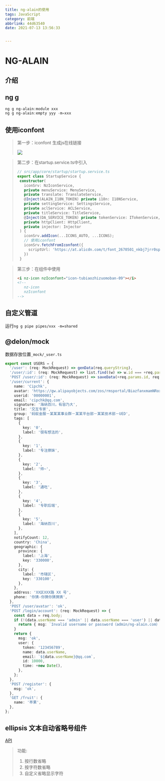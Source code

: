 ```yaml
---
title: ng-alain的使用
tags: JavaScript
category: 前端
abbrlink: 44d63540
date: 2021-07-13 13:56:33


---
```


# NG-ALAIN

## 介绍

## ng g

~~~powershell
ng g ng-alain:module xxx
ng g ng-alain:empty yyy -m=xxx
~~~

## 使用iconfont

> 第一步：iconfont 生成js在线链接
>
>![](https://gitee.com/huang_jian_hua/blog-images-bed/raw/master/20210713143820.png)

> 第二步：在startup.service.ts中引入
>
>```ts
>// src/app/core/startup/startup.service.ts
>export class StartupService {
>  constructor(
>    iconSrv: NzIconService,
>    private menuService: MenuService,
>    private translate: TranslateService,
>    @Inject(ALAIN_I18N_TOKEN) private i18n: I18NService,
>    private settingService: SettingsService,
>    private aclService: ACLService,
>    private titleService: TitleService,
>    @Inject(DA_SERVICE_TOKEN) private tokenService: ITokenService,
>    private httpClient: HttpClient,
>    private injector: Injector
>  ) {
>    iconSrv.addIcon(...ICONS_AUTO, ...ICONS);
>    // 使用iconfont
>    iconSrv.fetchFromIconfont({
>      scriptUrl: 'https://at.alicdn.com/t/font_2670501_nkbj7jrr0sp.js'
>    })
>  }
>```


> 第三步：在组件中使用
>
>```html
><i nz-icon nzIconfont="icon-tubiaozhizuomoban-09"></i>
><!-- 
>    nz-icon
>    nzIconfont
> -->
>```


## 自定义管道
运行`ng g pipe pipes/xxx -m=shared`

## @delon/mock
数据存放位置`_mock/_user.ts`
```ts
export const USERS = {
  '/user': (req: MockRequest) => genData(req.queryString),
  '/user/:id': (req: MockRequest) => list.find((w) => w.id === +req.params.id),
  'POST /user/:id': (req: MockRequest) => saveData(+req.params.id, req.body),
  '/user/current': {
    name: 'Cipchk',
    avatar: 'https://gw.alipayobjects.com/zos/rmsportal/BiazfanxmamNRoxxVxka.png',
    userid: '00000001',
    email: 'cipchk@qq.com',
    signature: '海纳百川，有容乃大',
    title: '交互专家',
    group: '蚂蚁金服－某某某事业群－某某平台部－某某技术部－UED',
    tags: [
      {
        key: '0',
        label: '很有想法的',
      },
      {
        key: '1',
        label: '专注撩妹',
      },
      {
        key: '2',
        label: '帅~',
      },
      {
        key: '3',
        label: '通吃',
      },
      {
        key: '4',
        label: '专职后端',
      },
      {
        key: '5',
        label: '海纳百川',
      },
    ],
    notifyCount: 12,
    country: 'China',
    geographic: {
      province: {
        label: '上海',
        key: '330000',
      },
      city: {
        label: '市辖区',
        key: '330100',
      },
    },
    address: 'XX区XXX路 XX 号',
    phone: '你猜-你猜你猜猜猜',
  },
  'POST /user/avatar': 'ok',
  'POST /login/account': (req: MockRequest) => {
    const data = req.body;
    if (!(data.userName === 'admin' || data.userName === 'user') || data.password !== 'ng-alain.com') {
      return { msg: `Invalid username or password（admin/ng-alain.com）` };
    }
    return {
      msg: 'ok',
      user: {
        token: '123456789',
        name: data.userName,
        email: `${data.userName}@qq.com`,
        id: 10000,
        time: +new Date(),
      },
    };
  },
  'POST /register': {
    msg: 'ok',
  },
  'GET /fruit': {
    name: '苹果',
  },
};
```

## ellipsis 文本自动省略号组件
[API](https://ng-alain.com/components/ellipsis/zh?#API)
>功能:
>1. 按行数省略
>2. 按字符数省略
>3. 自定义省略显示字符
